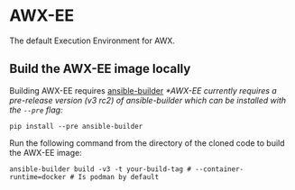 # AWX-EE

The default Execution Environment for AWX.

## Build the AWX-EE image locally

Building AWX-EE requires [ansible-builder](https://ansible-builder.readthedocs.io/en/stable/installation/)
_*AWX-EE currently requires a pre-release version (v3 rc2) of ansible-builder which can be installed with the `--pre` flag:_
```
pip install --pre ansible-builder
```

Run the following command from the directory of the cloned code to build the AWX-EE image:

```
ansible-builder build -v3 -t your-build-tag # --container-runtime=docker # Is podman by default
```